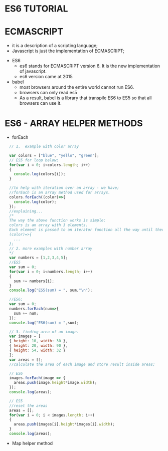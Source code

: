 # **ES6 TUTORIAL**

# ECMASCRIPT
  - it is a description of a scripting language;
  - Javascript is just the implementation of ECMASCRIPT;
  * ES6
    - es6 stands for ECMASCRIPT version 6. It is the new implementation of javascript.
    - es6 version came at 2015
  * babel
    - most browsers around the entire world cannot run ES6. 
    - browsers can only read es5
    - As a result, babel is a library that transpile ES6 to ES5 so that all browsers can use it.
# ES6 - ARRAY HELPER METHODS
 * forEach
  ```javascript
    // 1.  example with color array

    var colors = ["blue", "yello", "green"];  
    // ES5 for loop below;
    for(var i = 0; i<colors.length; i++)
    {
      console.log(colors[i]);
    }

    //to help with iteration over an array - we have;
    //forEach is an array method used for arrays.
    colors.forEach((color)=>{
      console.log(color);
    });
    //explaining...
    /*
    The way the above function works is simple:
    colors is an array with 3 elements.
    Each element is passed to an iterator function all the way until there is no more elements -
    (color)=>{
      ...
    };
    // 2. more examples with number array
    */
    var numbers = [1,2,3,4,5];
    //ES5
    var sum = 0;
    for(var i = 0; i<numbers.length; i++)
    {
      sum += numbers[i];
    }
    console.log("ES5(sum) = ", sum,"\n");

    //ES6;
    var sum = 0;
    numbers.forEach(num=>{
      sum += num;
    });
    console.log("ES6(sum) = ",sum);

    // 3. finding area of an image.
    var images = [
    { height: 10, width: 30 },
    { height: 20, width: 90 },
    { height: 54, width: 32 }
    ];
    var areas = [];
    //calculate the area of each image and store result inside areas;

    // ES6
    images.forEach(image => {
      areas.push(image.height*image.width);
    });
    console.log(areas);

    // ES5
    //reset the areas
    areas = [];
    for(var i = 0; i < images.length; i++)
    {
      areas.push(images[i].height*images[i].width);
    }
    console.log(areas);
```
  * Map helper method
  